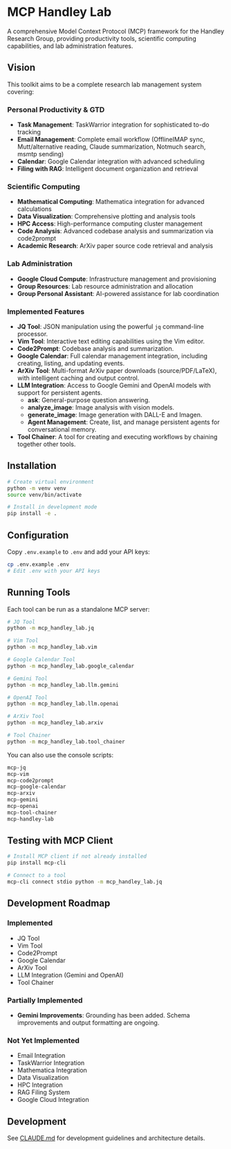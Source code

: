 # MCP Handley Lab

A comprehensive Model Context Protocol (MCP) framework for the Handley Research Group, providing productivity tools, scientific computing capabilities, and lab administration features.

## Vision

This toolkit aims to be a complete research lab management system covering:

### Personal Productivity & GTD
- **Task Management**: TaskWarrior integration for sophisticated to-do tracking
- **Email Management**: Complete email workflow (OfflineIMAP sync, Mutt/alternative reading, Claude summarization, Notmuch search, msmtp sending)
- **Calendar**: Google Calendar integration with advanced scheduling
- **Filing with RAG**: Intelligent document organization and retrieval

### Scientific Computing
- **Mathematical Computing**: Mathematica integration for advanced calculations
- **Data Visualization**: Comprehensive plotting and analysis tools
- **HPC Access**: High-performance computing cluster management
- **Code Analysis**: Advanced codebase analysis and summarization via code2prompt
- **Academic Research**: ArXiv paper source code retrieval and analysis

### Lab Administration
- **Google Cloud Compute**: Infrastructure management and provisioning
- **Group Resources**: Lab resource administration and allocation
- **Group Personal Assistant**: AI-powered assistance for lab coordination

### Implemented Features

- **JQ Tool**: JSON manipulation using the powerful `jq` command-line processor.
- **Vim Tool**: Interactive text editing capabilities using the Vim editor.
- **Code2Prompt**: Codebase analysis and summarization.
- **Google Calendar**: Full calendar management integration, including creating, listing, and updating events.
- **ArXiv Tool**: Multi-format ArXiv paper downloads (source/PDF/LaTeX), with intelligent caching and output control.
- **LLM Integration**: Access to Google Gemini and OpenAI models with support for persistent agents.
    - **ask**: General-purpose question answering.
    - **analyze_image**: Image analysis with vision models.
    - **generate_image**: Image generation with DALL-E and Imagen.
    - **Agent Management**: Create, list, and manage persistent agents for conversational memory.
- **Tool Chainer**: A tool for creating and executing workflows by chaining together other tools.

## Installation

```bash
# Create virtual environment
python -m venv venv
source venv/bin/activate

# Install in development mode
pip install -e .
```

## Configuration

Copy `.env.example` to `.env` and add your API keys:

```bash
cp .env.example .env
# Edit .env with your API keys
```

## Running Tools

Each tool can be run as a standalone MCP server:

```bash
# JQ Tool
python -m mcp_handley_lab.jq

# Vim Tool
python -m mcp_handley_lab.vim

# Google Calendar Tool
python -m mcp_handley_lab.google_calendar

# Gemini Tool
python -m mcp_handley_lab.llm.gemini

# OpenAI Tool
python -m mcp_handley_lab.llm.openai

# ArXiv Tool  
python -m mcp_handley_lab.arxiv

# Tool Chainer
python -m mcp_handley_lab.tool_chainer
```

You can also use the console scripts:

```bash
mcp-jq
mcp-vim
mcp-code2prompt
mcp-google-calendar
mcp-arxiv
mcp-gemini
mcp-openai
mcp-tool-chainer
mcp-handley-lab
```

## Testing with MCP Client

```bash
# Install MCP client if not already installed
pip install mcp-cli

# Connect to a tool
mcp-cli connect stdio python -m mcp_handley_lab.jq
```

## Development Roadmap

### Implemented
- JQ Tool
- Vim Tool
- Code2Prompt
- Google Calendar
- ArXiv Tool
- LLM Integration (Gemini and OpenAI)
- Tool Chainer

### Partially Implemented
- **Gemini Improvements**: Grounding has been added. Schema improvements and output formatting are ongoing.

### Not Yet Implemented
- Email Integration
- TaskWarrior Integration
- Mathematica Integration
- Data Visualization
- HPC Integration
- RAG Filing System
- Google Cloud Integration

## Development

See [CLAUDE.md](CLAUDE.md) for development guidelines and architecture details.
